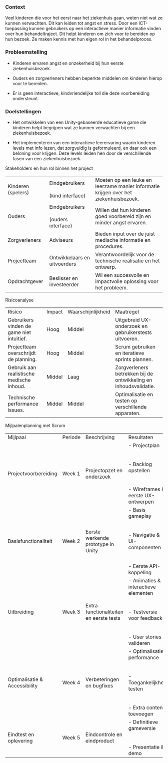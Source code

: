 
### Context 

Veel kinderen die voor het eerst naar het ziekenhuis gaan, weten niet wat ze kunnen verwachten. Dit kan leiden tot angst en stress. Door een ICT-toepassing kunnen gebruikers op een interactieve manier informatie vinden over hun behandeltraject. Dit helpt kinderen om zich voor te bereiden op hun bezoek. Ze maken kennis met hun eigen rol in het behandelproces. 

### Probleemstelling 

- Kinderen ervaren angst en onzekerheid bij hun eerste ziekenhuisbezoek. 
    

- Ouders en zorgverleners hebben beperkte middelen om kinderen hierop voor te bereiden. 
    

- Er is geen interactieve, kindvriendelijke toll die deze voorbereiding ondersteunt. 
    

### Doelstellingen 

- Het ontwikkelen van een Unity-gebaseerde educatieve game die kinderen helpt begrijpen wat ze kunnen verwachten bij een ziekenhuisbezoek. 
    

- Het implementeren van een interactieve leerervaring waarin kinderen levels met info lezen, dat zorgvuldig is geformuleerd, en daar ook een beloning voor krijgen. Deze levels leiden hen door de verschillende fasen van een ziekenhuisbezoek. 
    

Stakeholders en hun rol binnen het project 

|   |   |   |
|---|---|---|
|Kinderen (spelers)|Eindgebruikers  <br><br>(kind interface)|Moeten op een leuke en leerzame manier informatie krijgen over het ziekenhuisbezoek.|
|Ouders|Eindgebruikers <br><br>(ouders interface)|Willen dat hun kinderen goed voorbereid zijn en minder angst ervaren.|
|Zorgverleners|Adviseurs|Bieden input over de juist medische informatie en procedures.|
|Projectteam|Ontwikkelaars en uitvoerders|Verantwoordelijk voor de technische realisatie en het ontwerp.|
|Opdrachtgever|Beslisser en investeerder|Wil een succesvolle en impactvolle oplossing voor het probleem.|

Risicoanalyse  

|   |   |   |   |
|---|---|---|---|
|Risico|Impact|Waarschijnlijkheid|Maatregel|
|Gebruikers vinden de game niet intuïtief.|Hoog|Middel|Uitgebreid UX-onderzoek en gebruikerstests uitvoeren.|
|Projectteam overschrijdt de planning.|Hoog|Middel|Scrum gebruiken en iteratieve sprints plannen.|
|Gebruik aan realistische medische inhoud.|Middel|Laag|Zorgverleners betrekken bij de ontwikkeling en inhoudsvalidatie.|
|Technische performance issues.|Middel|Middel|Optimalisatie en testen op verschillende apparaten.|

Mijlpalenplanning met Scrum 

|   |   |   |   |
|---|---|---|---|
|Mijlpaal|Periode|Beschrijving|Resultaten|
|Projectvoorbereiding|Week 1|Projectopzet en onderzoek|- Projectplan <br>    <br><br>- Backlog opstellen <br>    <br><br>- Wireframes & eerste UX-ontwerpen|
|Basisfunctionaliteit|Week 2|Eerste werkende prototype in Unity|- Basis gameplay <br>    <br><br>- Navigatie & UI-componenten <br>    <br><br>- Eerste API-koppeling|
|Uitbreiding|Week 3|Extra functionaliteiten en eerste tests|- Animaties & interactieve elementen <br>    <br><br>- Testversie voor feedback <br>    <br><br>- User stories valideren|
|Optimalisatie & Accessibility|Week 4|Verbeteringen en bugfixes|- Optimalisatie performance <br>    <br><br>- Toegankelijkheid testen <br>    <br><br>- Extra content toevoegen|
|Eindtest en oplevering|Week 5|Eindcontrole en eindproduct|- Definitieve gameversie <br>    <br><br>- Presentatie & demo|
